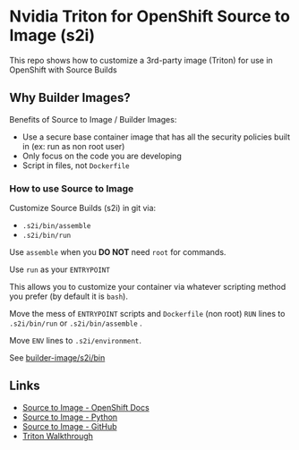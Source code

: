 # Nvidia Triton for OpenShift Source to Image (s2i)

This repo shows how to customize a 3rd-party image (Triton) for use in OpenShift with Source Builds

## Why Builder Images?

Benefits of Source to Image / Builder Images:

- Use a secure base container image that has all the security policies built in (ex: run as non root user)
- Only focus on the code you are developing
- Script in files, not `Dockerfile`

### How to use Source to Image

Customize Source Builds (s2i) in git via:

- `.s2i/bin/assemble`
- `.s2i/bin/run`

Use `assemble` when you **DO NOT** need `root` for commands.

Use `run` as your `ENTRYPOINT`

This allows you to customize your container via whatever scripting method you prefer (by default it is `bash`).

Move the mess of `ENTRYPOINT` scripts and `Dockerfile` (non root) `RUN` lines to `.s2i/bin/run` or `.s2i/bin/assemble` .

Move `ENV` lines to `.s2i/environment`.

See [builder-image/s2i/bin](builder-image/s2i/bin)

## Links

- [Source to Image - OpenShift Docs](https://docs.openshift.com/container-platform/4.14/openshift_images/using_images/using-s21-images.html)
- [Source to Image - Python](https://docs.openshift.com/container-platform/4.17/openshift_images/using_images/using-s21-images.html)
- [Source to Image - GitHub](https://github.com/openshift/source-to-image)
- [Triton Walkthrough](https://neuralbits.substack.com/p/how-to-use-nvidia-triton-server-the)
